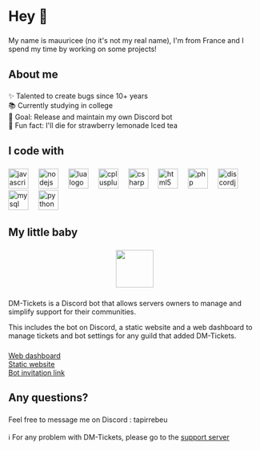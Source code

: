 # Hey 👋

###

My name is mauuricee (no it's not my real name), I'm from France and I spend my time by working on some projects!

###

## About me

###

✨ Talented to create bugs since 10+ years<br>
📚 Currently studying in college<br>
🎯 Goal: Release and maintain my own Discord bot<br>
🎲 Fun fact: I'll die for strawberry lemonade Iced tea<br>

###

## I code with

###

<div align="left">
  <img src="https://cdn.jsdelivr.net/gh/devicons/devicon/icons/javascript/javascript-original.svg" height="40" alt="javascript logo"  />
  <img width="12" />
  <img src="https://cdn.jsdelivr.net/gh/devicons/devicon/icons/nodejs/nodejs-original.svg" height="40" alt="nodejs logo"  />
  <img width="12" />
  <img src="https://cdn.jsdelivr.net/gh/devicons/devicon/icons/lua/lua-original.svg" height="40" alt="lua logo"  />
  <img width="12" />
  <img src="https://cdn.jsdelivr.net/gh/devicons/devicon/icons/cplusplus/cplusplus-original.svg" height="40" alt="cplusplus logo"  />
  <img width="12" />
  <img src="https://cdn.jsdelivr.net/gh/devicons/devicon/icons/csharp/csharp-original.svg" height="40" alt="csharp logo"  />
  <img width="12" />
  <img src="https://cdn.jsdelivr.net/gh/devicons/devicon/icons/html5/html5-original.svg" height="40" alt="html5 logo"  />
  <img width="12" />
  <img src="https://cdn.jsdelivr.net/gh/devicons/devicon/icons/php/php-original.svg" height="40" alt="php logo"  />
  <img width="12" />
  <img src="https://cdn.jsdelivr.net/gh/devicons/devicon/icons/discordjs/discordjs-original.svg" height="40" alt="discordjs logo"  />
  <img width="12" />
  <img src="https://cdn.jsdelivr.net/gh/devicons/devicon/icons/mysql/mysql-original.svg" height="40" alt="mysql logo"  />
  <img width="12" />
  <img src="https://cdn.jsdelivr.net/gh/devicons/devicon/icons/python/python-original.svg" height="40" alt="python logo"  />
</div>

###

## My little baby

###

<div align="center">
  <img height="75" src="https://web.dm-tickets.app/img/logo.png"  />
</div>

###

DM-Tickets is a Discord bot that allows servers owners to manage and simplify support for their communities.

This includes the bot on Discord, a static website and a web dashboard to manage tickets and bot settings for any guild that added DM-Tickets.

###

[Web dashboard](https://web.dm-tickets.app) <br>
[Static website](https://dm-tickets.app/) <br>
[Bot invitation link](https://web.dm-tickets.app/invite)

###

<h2 align="left">Any questions?</h2>

###

Feel free to message me on Discord : tapirrebeu<br><br>ℹ️ For any problem with DM-Tickets, please go to the [support server](https://discord.gg/QyGMXz8b4h)

###
